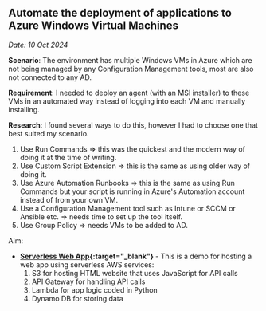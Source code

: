 
## Automate the deployment of applications to Azure Windows Virtual Machines
_Date: 10 Oct 2024_


**Scenario**: The environment has multiple Windows VMs in Azure which are not being managed by any Configuration Management tools, most are also not connected to any AD. 

**Requirement**: I needed to deploy an agent (with an MSI installer) to these VMs in an automated way instead of logging into each VM and manually installing.

**Research**: I found several ways to do this, however I had to choose one that best suited my scenario.
   1. Use Run Commands => this was the quickest and the modern way of doing it at the time of writing.
   2. Use Custom Script Extension => this is the same as using older way of doing it.
   3. Use Azure Automation Runbooks => this is the same as using Run Commands but your script is running in Azure's Automation account instead of from your own VM.
   4. Use a Configuration Management tool such as Intune or SCCM or Ansible etc. => needs time to set up the tool itself.
   5. Use Group Policy => needs VMs to be added to AD.



Aim: 




- **[Serverless Web App](https://eh-serverless-webapp-proj1.s3.ap-southeast-2.amazonaws.com/index.html){:target="_blank"}** - This is a demo for hosting a web app using serverless AWS services: 
   1. S3 for hosting HTML website that uses JavaScript for API calls
   2. API Gateway for handling API calls
   3. Lambda for app logic coded in Python
   4. Dynamo DB for storing data